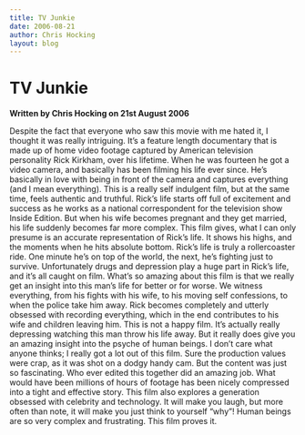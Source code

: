 ```yaml
---
title: TV Junkie
date: 2006-08-21
author: Chris Hocking
layout: blog
---
```

# TV Junkie

**Written by Chris Hocking on 21st August 2006**

Despite the fact that everyone who saw this movie with me hated it, I thought it was really intriguing. It’s a feature length documentary that is made up of home video footage captured by American television personality Rick Kirkham, over his lifetime. When he was fourteen he got a video camera, and basically has been filming his life ever since. He’s basically in love with being in front of the camera and captures everything (and I mean everything). This is a really self indulgent film, but at the same time, feels authentic and truthful. Rick’s life starts off full of excitement and success as he works as a national correspondent for the television show Inside Edition. But when his wife becomes pregnant and they get married, his life suddenly becomes far more complex. This film gives, what I can only presume is an accurate representation of Rick’s life. It shows his highs, and the moments when he hits absolute bottom. Rick’s life is truly a rollercoaster ride. One minute he’s on top of the world, the next, he’s fighting just to survive. Unfortunately drugs and depression play a huge part in Rick’s life, and it’s all caught on film. What’s so amazing about this film is that we really get an insight into this man’s life for better or for worse. We witness everything, from his fights with his wife, to his moving self confessions, to when the police take him away. Rick becomes completely and utterly obsessed with recording everything, which in the end contributes to his wife and children leaving him. This is not a happy film. It’s actually really depressing watching this man throw his life away. But it really does give you an amazing insight into the psyche of human beings. I don’t care what anyone thinks; I really got a lot out of this film. Sure the production values were crap, as it was shot on a dodgy handy cam. But the content was just so fascinating. Who ever edited this together did an amazing job. What would have been millions of hours of footage has been nicely compressed into a tight and effective story. This film also explores a generation obsessed with celebrity and technology. It will make you laugh, but more often than note, it will make you just think to yourself “why”! Human beings are so very complex and frustrating. This film proves it.